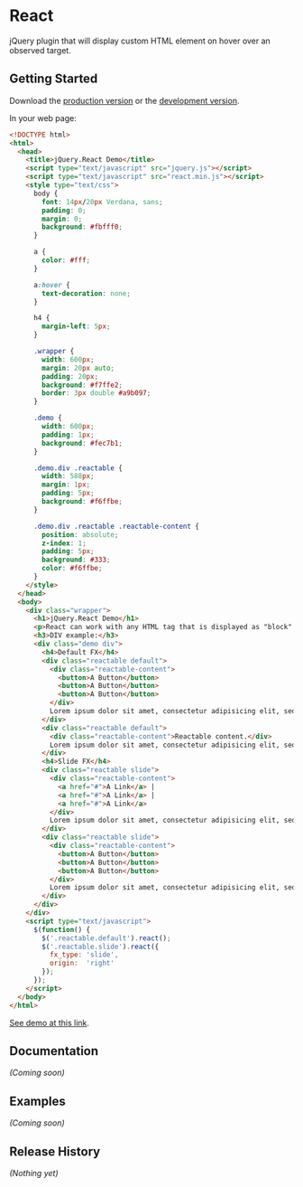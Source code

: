 # React

jQuery plugin that will display custom HTML element on hover over an observed target.

## Getting Started
Download the [production version][min] or the [development version][max].

[min]: https://raw.github.com/ducknorris/react/master/dist/react.min.js
[max]: https://raw.github.com/ducknorris/react/master/dist/react.js

In your web page:

```html
<!DOCTYPE html>
<html>
  <head>
    <title>jQuery.React Demo</title>
    <script type="text/javascript" src="jquery.js"></script>
    <script type="text/javascript" src="react.min.js"></script>
    <style type="text/css">
      body {
        font: 14px/20px Verdana, sans;
        padding: 0;
        margin: 0;
        background: #fbfff0;
      }

      a {
        color: #fff;
      }

      a:hover {
        text-decoration: none;
      }

      h4 {
        margin-left: 5px;
      }

      .wrapper {
        width: 600px;
        margin: 20px auto;
        padding: 20px;
        background: #f7ffe2;
        border: 3px double #a9b097;
      }

      .demo {
        width: 600px;
        padding: 1px;
        background: #fec7b1;
      }

      .demo.div .reactable {
        width: 588px;
        margin: 1px;
        padding: 5px;
        background: #f6ffbe;
      }

      .demo.div .reactable .reactable-content {
        position: absolute;
        z-index: 1;
        padding: 5px;
        background: #333;
        color: #f6ffbe;
      }
    </style>
  </head>
  <body>
    <div class="wrapper">
      <h1>jQuery.React Demo</h1>
      <p>React can work with any HTML tag that is displayed as "block".</p>
      <h3>DIV example:</h3>
      <div class="demo div">
        <h4>Default FX</h4>
        <div class="reactable default">
          <div class="reactable-content">
            <button>A Button</button>
            <button>A Button</button>
            <button>A Button</button>
          </div>
          Lorem ipsum dolor sit amet, consectetur adipisicing elit, sed do eiusmod tempor incididunt ut labore et dolore magna aliqua. Ut enim ad minim veniam, quis nostrud exercitation ullamco laboris nisi ut aliquip ex ea commodo consequat. Duis aute irure dolor in reprehenderit in voluptate velit esse.
        </div>
        <div class="reactable default">
          <div class="reactable-content">Reactable content.</div>
          Lorem ipsum dolor sit amet, consectetur adipisicing elit, sed do eiusmod.
        </div>
        <h4>Slide FX</h4>
        <div class="reactable slide">
          <div class="reactable-content">
            <a href="#">A Link</a> |
            <a href="#">A Link</a> |
            <a href="#">A Link</a>
          </div>
          Lorem ipsum dolor sit amet, consectetur adipisicing elit, sed do eiusmod.
        </div>
        <div class="reactable slide">
          <div class="reactable-content">
            <button>A Button</button>
            <button>A Button</button>
            <button>A Button</button>
          </div>
          Lorem ipsum dolor sit amet, consectetur adipisicing elit, sed do eiusmod.
        </div>
      </div>
    </div>
    <script type="text/javascript">
      $(function() {
        $('.reactable.default').react();
        $('.reactable.slide').react({
          fx_type: 'slide',
          origin:  'right'
        });
      });
    </script>
  </body>
</html>
```

[See demo at this link](https://github.com/ducknorris/react).

## Documentation
_(Coming soon)_

## Examples
_(Coming soon)_

## Release History
_(Nothing yet)_
